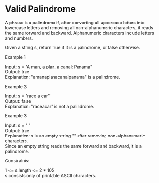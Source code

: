 # Valid Palindrome

A phrase is a palindrome if, after converting all uppercase letters into lowercase letters and removing all non-alphanumeric characters, it reads the same forward and backward. Alphanumeric characters include letters and numbers.

Given a string s, return true if it is a palindrome, or false otherwise.

 
Example 1:

Input: s = "A man, a plan, a canal: Panama"  
Output: true  
Explanation: "amanaplanacanalpanama" is a palindrome.  

Example 2:  

Input: s = "race a car"  
Output: false  
Explanation: "raceacar" is not a palindrome.  

Example 3:  

Input: s = " "  
Output: true  
Explanation: s is an empty string "" after removing non-alphanumeric characters.  
Since an empty string reads the same forward and backward, it is a palindrome.  
 

Constraints:

1 <= s.length <= 2 * 105  
s consists only of printable ASCII characters.